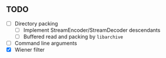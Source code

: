 ## TODO

- [ ] Directory packing
    - [ ] Implement StreamEncoder/StreamDecoder descendants
    - [ ] Buffered read and packing by `libarchive`
- [ ] Command line arguments
- [X] Wiener filter